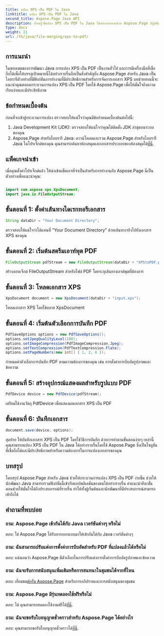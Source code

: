 ```yaml
---
title: แปลง XPS เป็น PDF ใน Java
linktitle: แปลง XPS เป็น PDF ใน Java
second_title: Aspose.Page Java API
description: เรียนรู้วิธีแปลง XPS เป็น PDF ใน Java ได้อย่างง่ายดายด้วย Aspose.Page ปฏิบัติตามคำแนะนำทีละขั้นตอนของเราเพื่อการแปลงเอกสารอย่างมีประสิทธิภาพ
type: docs
weight: 11
url: /th/java/file-merging/xps-to-pdf/
---
```

## การแนะนำ
ในขอบเขตของการพัฒนา Java การแปลง XPS เป็น PDF เป็นงานทั่วไป และการมีเครื่องมือที่เชื่อถือได้เพื่อให้บรรลุเป้าหมายนี้ได้อย่างราบรื่นถือเป็นสิ่งสำคัญยิ่ง Aspose.Page สำหรับ Java เป็นไลบรารีตัวอย่างที่มีฟังก์ชันการทำงานที่มีประสิทธิภาพสำหรับการจัดการเอกสาร XPS บทช่วยสอนนี้จะแนะนำคุณตลอดกระบวนการแปลง XPS เป็น PDF โดยใช้ Aspose.Page เพื่อให้มั่นใจถึงความเรียบง่ายและมีประสิทธิภาพ
## ข้อกำหนดเบื้องต้น
ก่อนที่จะเข้าสู่กระบวนการแปลง ตรวจสอบให้แน่ใจว่าคุณมีข้อกำหนดเบื้องต้นต่อไปนี้:
1. Java Development Kit (JDK): ตรวจสอบให้แน่ใจว่าคุณได้ติดตั้ง JDK ล่าสุดบนระบบของคุณ
2.  Aspose.Page สำหรับไลบรารี Java: ดาวน์โหลดและรวม Aspose.Page สำหรับไลบรารี Java ในโปรเจ็กต์ของคุณ คุณสามารถค้นหาห้องสมุดและเอกสารประกอบของห้องสมุดได้[ที่นี่](https://reference.aspose.com/page/java/).
## แพ็คเกจนำเข้า
เมื่อคุณตั้งค่าโปรเจ็กต์แล้ว ให้นำเข้าแพ็คเกจที่จำเป็นสำหรับการทำงานกับ Aspose.Page นี่เป็นตัวอย่างเพื่อแนะนำคุณ:
```java

import com.aspose.xps.XpsDocument;
import java.io.FileOutputStream;
```
## ขั้นตอนที่ 1: ตั้งค่าเส้นทางไดเรกทอรีเอกสาร
```java
String dataDir = "Your Document Directory";
```
ตรวจสอบให้แน่ใจว่าได้แทนที่ "Your Document Directory" ด้วยเส้นทางจริงไปยังเอกสาร XPS ของคุณ
## ขั้นตอนที่ 2: เริ่มต้นสตรีมเอาท์พุต PDF
```java
FileOutputStream pdfStream = new FileOutputStream(dataDir + "XPStoPDF.pdf");
```
สร้างออบเจ็กต์ FileOutputStream สำหรับไฟล์ PDF โดยระบุเส้นทางเอาต์พุตที่ต้องการ
## ขั้นตอนที่ 3: โหลดเอกสาร XPS
```java
XpsDocument document = new XpsDocument(dataDir + "input.xps");
```
โหลดเอกสาร XPS โดยใช้คลาส XpsDocument
## ขั้นตอนที่ 4: เริ่มต้นตัวเลือกการบันทึก PDF
```java
PdfSaveOptions options = new PdfSaveOptions();
options.setJpegQualityLevel(100);
options.setImageCompression(PdfImageCompression.Jpeg);
options.setTextCompression(PdfTextCompression.Flate);
options.setPageNumbers(new int[] { 1, 2, 6 });
```
กำหนดค่าตัวเลือกการบันทึก PDF ตามความต้องการของคุณ เช่น การตั้งค่าการบีบอัดรูปภาพและข้อความ
## ขั้นตอนที่ 5: สร้างอุปกรณ์แสดงผลสำหรับรูปแบบ PDF
```java
PdfDevice device = new PdfDevice(pdfStream);
```
เตรียมใช้งานวัตถุ PdfDevice เพื่อแสดงผลเอกสาร XPS เป็น PDF
## ขั้นตอนที่ 6: บันทึกเอกสาร
```java
document.save(device, options);
```
สุดท้าย ให้บันทึกเอกสาร XPS เป็น PDF โดยใช้วิธีการบันทึก
ด้วยการทำตามขั้นตอนง่ายๆ เหล่านี้ คุณสามารถแปลง XPS เป็น PDF ใน Java ได้อย่างราบรื่นโดยใช้ Aspose.Page ซึ่งเป็นโซลูชันที่เชื่อถือได้และมีประสิทธิภาพสำหรับความต้องการในการแปลงเอกสารของคุณ
## บทสรุป
โดยสรุป Aspose.Page สำหรับ Java ช่วยให้กระบวนการแปลง XPS เป็น PDF ง่ายขึ้น ช่วยให้นักพัฒนา Java สามารถรวมฟังก์ชันนี้เข้ากับแอปพลิเคชันของตนได้อย่างราบรื่น คำแนะนำทีละขั้นตอนช่วยให้มั่นใจได้ถึงประสบการณ์ที่ราบรื่น ทำให้ทั้งผู้เริ่มต้นและนักพัฒนาที่มีประสบการณ์สามารถเข้าถึงได้
## คำถามที่พบบ่อย
### ถาม: Aspose.Page เข้ากันได้กับ Java เวอร์ชันต่างๆ หรือไม่
ตอบ: ใช่ Aspose.Page ได้รับการออกแบบมาให้เข้ากันได้กับ Java เวอร์ชันต่างๆ
### ถาม: ฉันสามารถปรับแต่งการตั้งค่าการบีบอัดสำหรับ PDF ที่แปลงแล้วได้หรือไม่
ตอบ: แน่นอนว่า Aspose.Page มีตัวเลือกในการปรับแต่งการตั้งค่าการบีบอัดรูปภาพและข้อความ
### ถาม: ฉันจะรับการสนับสนุนเพิ่มเติมหรือการสนทนาในชุมชนได้จากที่ไหน
 ตอบ: เยี่ยมชม[ฟอรั่ม Aspose.Page](https://forum.aspose.com/c/page/39) สำหรับการอภิปรายและการสนับสนุนของชุมชน
### ถาม: Aspose.Page มีรุ่นทดลองใช้ฟรีหรือไม่
 ตอบ: ได้ คุณสามารถทดลองใช้งานฟรีได้[ที่นี่](https://releases.aspose.com/).
### ถาม: ฉันจะขอรับใบอนุญาตชั่วคราวสำหรับ Aspose.Page ได้อย่างไร
 ตอบ: คุณสามารถขอรับใบอนุญาตชั่วคราวได้[ที่นี่](https://purchase.aspose.com/temporary-license/).